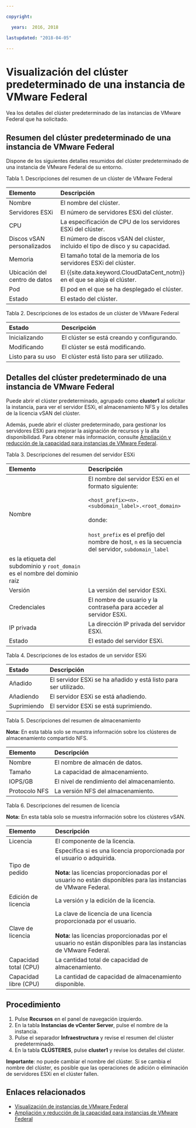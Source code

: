 ```yaml
---

copyright:

  years:  2016, 2018

lastupdated: "2018-04-05"

---
```


# Visualización del clúster predeterminado de una instancia de VMware Federal

Vea los detalles del clúster predeterminado de las instancias de VMware Federal que ha solicitado.

## Resumen del clúster predeterminado de una instancia de VMware Federal

Dispone de los siguientes detalles resumidos del clúster predeterminado de una instancia de VMware Federal de su entorno.

Tabla 1. Descripciones del resumen de un clúster de VMware Federal

| Elemento        | Descripción       |  
|:------------- |:------------- |
| Nombre | El nombre del clúster. |
| Servidores ESXi | El número de servidores ESXi del clúster. |  
| CPU | La especificación de CPU de los servidores ESXi del clúster. |  
| Discos vSAN personalizados | El número de discos vSAN del clúster, incluido el tipo de disco y su capacidad. |
| Memoria | El tamaño total de la memoria de los servidores ESXi del clúster. |  
| Ubicación del centro de datos | El {{site.data.keyword.CloudDataCent_notm}} en el que se aloja el clúster. |  
| Pod | El pod en el que se ha desplegado el clúster. |
| Estado | El estado del clúster.|

Tabla 2. Descripciones de los estados de un clúster de VMware Federal

| Estado        | Descripción       |
|:------------- |:------------- |
| Inicializando | El clúster se está creando y configurando. |
| Modificando | El clúster se está modificando. |
| Listo para su uso | El clúster está listo para ser utilizado. |

## Detalles del clúster predeterminado de una instancia de VMware Federal

Puede abrir el clúster predeterminado, agrupado como **cluster1** al solicitar la instancia, para ver el servidor ESXi, el almacenamiento NFS y los detalles de la licencia vSAN del clúster.

Además, puede abrir el clúster predeterminado, para gestionar los servidores ESXi para mejorar la asignación de recursos y la alta disponibilidad. Para obtener más información, consulte [Ampliación y reducción de la capacidad para instancias de VMware Federal](vc_fed_addingremovingservers.html).

Tabla 3. Descripciones del resumen del servidor ESXi

| Elemento        | Descripción       |  
|:------------- |:------------- |
| Nombre | El nombre del servidor ESXi en el formato siguiente:<br><br>`<host_prefix><n>.<subdomain_label>.<root_domain>`<br><br>donde:<br><br>`host_prefix` es el prefijo del nombre de host, `n` es la secuencia del servidor, `subdomain_label`
es la etiqueta del subdominio y `root_domain` es el nombre del dominio raíz |
| Versión | La versión del servidor ESXi. |  
| Credenciales | El nombre de usuario y la contraseña para acceder al servidor ESXi. |  
| IP privada | La dirección IP privada del servidor ESXi. |  
| Estado | El estado del servidor ESXi.|

Tabla 4. Descripciones de los estados de un servidor ESXi

| Estado        | Descripción       |
|:------------- |:------------- |
| Añadido | El servidor ESXi se ha añadido y está listo para ser utilizado. |
| Añadiendo | El servidor ESXi se está añadiendo. |
| Suprimiendo | El servidor ESXi se está suprimiendo. |

Tabla 5. Descripciones del resumen de almacenamiento

**Nota:** En esta tabla solo se muestra información sobre los clústeres de almacenamiento compartido NFS.

| Elemento        | Descripción       |  
|:------------- |:------------- |
| Nombre | El nombre de almacén de datos. |
| Tamaño | La capacidad de almacenamiento. |  
| IOPS/GB | El nivel de rendimiento del almacenamiento. |  
| Protocolo NFS | La versión NFS del almacenamiento. |  

Tabla 6. Descripciones del resumen de licencia

**Nota:** En esta tabla solo se muestra información sobre los clústeres vSAN.

| Elemento        | Descripción       |  
|:------------- |:------------- |
| Licencia | El componente de la licencia. |
| Tipo de pedido | Especifica si es una licencia proporcionada por el usuario o adquirida.<br><br>**Nota:** las licencias proporcionadas por el usuario no están disponibles para las instancias de VMware Federal. |  
| Edición de licencia | La versión y la edición de la licencia. |  
| Clave de licencia | La clave de licencia de una licencia proporcionada por el usuario. <br><br>**Nota:** las licencias proporcionadas por el usuario no están disponibles para las instancias de VMware Federal. |
| Capacidad total (CPU) | La cantidad total de capacidad de almacenamiento. |
| Capacidad libre (CPU) | La cantidad de capacidad de almacenamiento disponible. |

## Procedimiento

1. Pulse **Recursos** en el panel de navegación izquierdo.
2. En la tabla **Instancias de vCenter Server**, pulse el nombre de la instancia.
3. Pulse el separador **Infraestructura** y revise el resumen del clúster predeterminado.
4. En la tabla **CLÚSTERES**, pulse **cluster1** y revise los detalles del clúster.

**Importante**: no puede cambiar el nombre del clúster. Si se cambia el nombre del clúster, es posible que las operaciones de adición o eliminación de servidores ESXi en el clúster fallen.

## Enlaces relacionados

* [Visualización de instancias de VMware Federal](vc_fed_viewinginstance.html)
* [Ampliación y reducción de la capacidad para instancias de VMware Federal](vc_fed_addingremovingservers.html)
